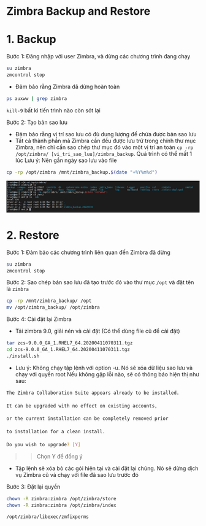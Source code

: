 # Zimbra Backup and Restore
# 1. Backup
Bước 1: Đăng nhập với user Zimbra, và dừng các chương trình đang chạy
```sh
su zimbra
zmcontrol stop
```

- Đảm bảo rằng Zimbra đã dừng hoàn toàn
```sh
ps auxww | grep zimbra
```

`kill-9` bất kì tiến trình nào còn sót lại

Bước 2: Tạo bản sao lưu
- Đảm bảo rằng vị trí sao lưu có đủ dung lượng để chứa được bản sao lưu
- Tất cả thành phần mà Zimbra cần đều được lưu trữ trong chính thư mục Zimbra, nên chỉ cần sao chép thư mục đó vào một vị trí an toàn `cp -rp /opt/zimbra/ [vi_tri_sao_luu]/zimbra_backup`. Quá trình có thể mất 1 lúc 
Lưu ý: Nên gắn ngày sao lưu vào file
```sh
cp -rp /opt/zimbra /mnt/zimbra_backup.$(date "+%Y%m%d")
```

![](./images/backupzimbra.png)

# 2. Restore
Bước 1: Đảm bảo các chương trình liên quan đến Zimbra đã dừng
```sh
su zimbra
zmcontrol stop
```

Bước 2: Sao chép bản sao lưu đã tạo trước đó vào thư mục `/opt` và đặt tên là `zimbra`
```sh
cp -rp /mnt/zimbra_backup/ /opt
mv /opt/zimbra_backup/ /opt/zimbra
```

Bước 4: Cài đặt lại Zimbra 
- Tải zimbra 9.0, giải nén và cài đặt (Có thể dùng file cũ để cài đặt)
```sh
tar zcs-9.0.0_GA_1.RHEL7_64.20200411070311.tgz
cd zcs-9.0.0_GA_1.RHEL7_64.20200411070311.tgz
./install.sh
```

- Lưu ý: Không chạy tập lệnh với option -u. Nó sẽ xóa dữ liệu sao lưu và chạy với quyền root
Nếu không gặp lỗi nào, sẽ có thông báo hiện thị như sau: 
```sh
The Zimbra Collaboration Suite appears already to be installed.

It can be upgraded with no effect on existing accounts,

or the current installation can be completely removed prior

to installation for a clean install.

Do you wish to upgrade? [Y]
```

>> Chọn Y để đồng ý

- Tập lệnh sẽ xóa bỏ các gói hiện tại và cài đặt lại chúng. Nó sẽ dừng dịch vụ Zimbra cũ và chạy với file đã sao lưu trước đó

Bước 3: Đặt lại quyền 
```sh
chown -R zimbra:zimbra /opt/zimbra/store
chown -R zimbra:zimbra /opt/zimbra/index
```

```sh
/opt/zimbra/libexec/zmfixperms
```

